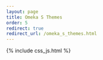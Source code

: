 ```yaml
---
layout: page
title: Omeka S Themes
order: 5
redirect: true
redirect_url: /omeka_s_themes.html
---
```


{% include css_js.html %}

<!--
    The redirect allows to keep track of old urls without language to the new ones prepended with language code.
    They will be removed later.
-->
